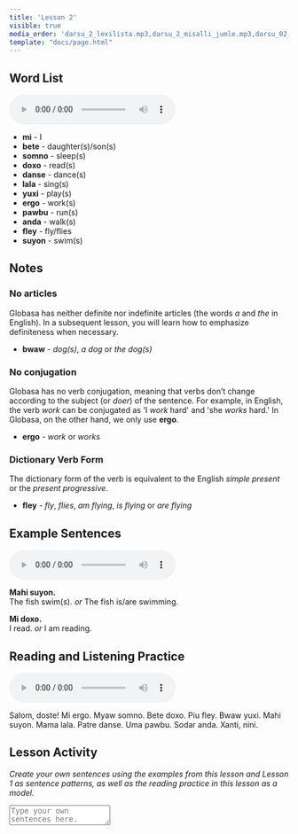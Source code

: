 ```yaml
---
title: 'Lesson 2'
visible: true
media_order: 'darsu_2_lexilista.mp3,darsu_2_misalli_jumle.mp3,darsu_02_doxoli_abyasa.mp3'
template: "docs/page.html"
---
```


## Word List

<audio controls>
 <source src="/darsu/02/darsu_2_lexilista.mp3" type="audio/mp3" />
 <p>Your user agent does not support the HTML5 Audio element.</p>
</audio>

* **mi** - I
* **bete** - daughter(s)/son(s) 
* **somno** - sleep(s)
* **doxo** - read(s)
* **danse** - dance(s)
* **lala** - sing(s)
* **yuxi** - play(s)
* **ergo** - work(s)
* **pawbu** - run(s)
* **anda** - walk(s)
* **fley** - fly/flies
* **suyon** - swim(s)

## Notes
### No articles

Globasa has neither definite nor indefinite articles (the words _a_ and _the_ in English). In a subsequent lesson, you will learn how to emphasize definiteness when necessary. 

* **bwaw** - _dog(s)_, _a dog_ or _the dog(s)_

### No conjugation

Globasa has no verb conjugation, meaning that verbs don’t change according to the subject (or _doer_) of the sentence. For example, in English, the verb _work_ can be conjugated as 'I _work_ hard' and 'she _works_ hard.' In Globasa, on the other hand, we only use **ergo**.

* **ergo** - _work_ or _works_

### Dictionary Verb Form

The dictionary form of the verb is equivalent to the English _simple present_ or the _present progressive_.

* **fley** - _fly_, _flies_, _am flying_, _is flying_ or _are flying_

## Example Sentences

<audio controls>
 <source src="/darsu/02/darsu_2_misalli_jumle.mp3" type="audio/mp3" />
 <p>Your user agent does not support the HTML5 Audio element.</p>
</audio>

**Mahi suyon.**   
The fish swim(s). _or_ The fish is/are swimming.  

**Mi doxo.**  
I read. _or_ I am reading.

## Reading and Listening Practice

<audio controls>
 <source src="/darsu/02/darsu_02_doxoli_abyasa.mp3" type="audio/mp3" />
 <p>Your user agent does not support the HTML5 Audio element.</p>
</audio>

Salom, doste! Mi ergo. Myaw somno. Bete doxo. Piu fley. Bwaw yuxi. Mahi suyon. Mama lala. Patre danse. Uma pawbu. Sodar anda. Xanti, nini.

## Lesson Activity

_Create your own sentences using the examples from this lesson and Lesson 1 as sentence patterns, as well as the reading practice in this lesson as a model._

<textarea width="100%" spellcheck="false" placeholder="Type your own sentences here."></textarea>
